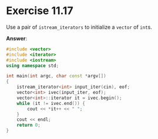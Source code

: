 # Exercise 11.17

Use a pair of `istream_iterators` to initialize a `vector` of `int`s.

**Answer**:

```cpp
#include <vector>
#include <iterator>
#include <iostream>
using namespace std;

int main(int argc, char const *argv[])
{
    istream_iterator<int> input_iter(cin), eof;
    vector<int> ivec(input_iter, eof);
    vector<int>::iterator it = ivec.begin();
    while (it != ivec.end()) {
        cout << *it++ << " ";
    }
    cout << endl;
    return 0;
}
```